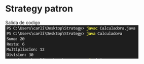 # Strategy patron
Salida de codigo
![alt text](https://github.com/carlosortega17/PatronStrategyCalculadora/blob/master/output.png)
